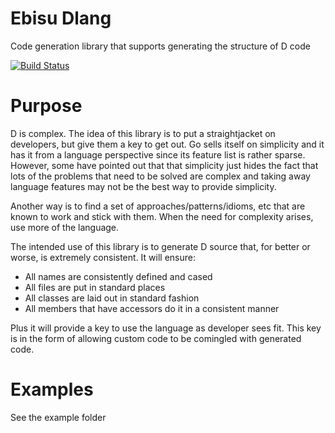 # Ebisu Dlang


Code generation library that supports generating the structure of D code

<!--- custom <introduction> --->

[![Build Status](https://drone.io/github.com/patefacio/ebisu_dlang/status.png)](https://drone.io/github.com/patefacio/ebisu_dlang/latest)

<!--- end <introduction> --->


# Purpose

D is complex. The idea of this library is to put a straightjacket on developers, but give them a key to get out. Go sells itself on simplicity and it has it from a language perspective since its feature list is rather sparse. However, some have pointed out that that simplicity just hides the fact that lots of the problems that need to be solved are complex and taking away language features may not be the best way to provide simplicity.

Another way is to find a set of approaches/patterns/idioms, etc that are known to work and stick with them. When the need for complexity arises, use more of the language.

The intended use of this library is to generate D source that, for better or worse, is extremely consistent. It will ensure:

- All names are consistently defined and cased
- All files are put in standard places
- All classes are laid out in standard fashion
- All members that have accessors do it in a consistent manner

Plus it will provide a key to use the language as developer sees fit. This key is in the form of allowing custom code to be comingled with generated code.


<!--- custom <purpose> --->
<!--- end <purpose> --->


<!--- custom <body> --->
<!--- end <body> --->


# Examples

<!--- custom <examples> --->

See the example folder

<!--- end <examples> --->




